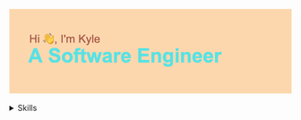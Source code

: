 ![Hi, I'm Kyle. A Software Engineer](header.png "My Profile")

<details>
<summary>Skills</summary>
  <ul>
<li> markdown list 1</li>
<ul>
<li> nested list 1</li>
<li> nested list 2</li>
</ul>
<li> markdown list 2</li>
</ul>
</details>
